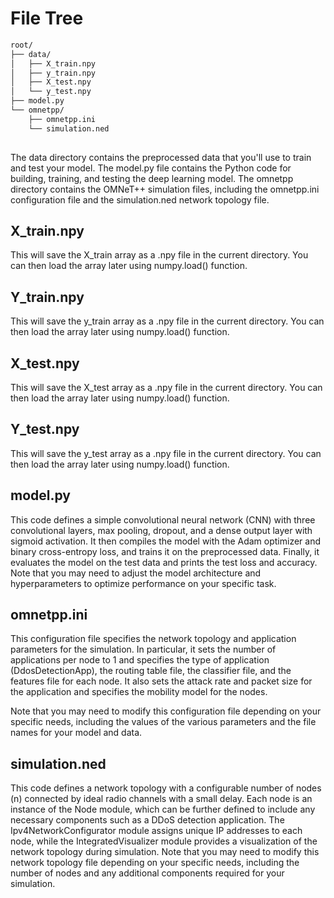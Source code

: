 # File Tree
```bash 
root/
├── data/
│   ├── X_train.npy
│   ├── y_train.npy
│   ├── X_test.npy
│   └── y_test.npy
├── model.py
└── omnetpp/
    ├── omnetpp.ini
    └── simulation.ned 
    
```
    
	
	
The data directory contains the preprocessed data that you'll use to train and test your model. The model.py file contains the Python code for building, training, and testing the deep learning model. The omnetpp directory contains the OMNeT++ simulation files, including the omnetpp.ini configuration file and the simulation.ned network topology file.
	
	
## X_train.npy
This will save the X_train array as a .npy file in the current directory. You can then load the array later using numpy.load() function.


## Y_train.npy
This will save the y_train array as a .npy file in the current directory. You can then load the array later using numpy.load() function.

## X_test.npy
This will save the X_test array as a .npy file in the current directory. You can then load the array later using numpy.load() function.

## Y_test.npy
This will save the y_test array as a .npy file in the current directory. You can then load the array later using numpy.load() function.

## model.py
This code defines a simple convolutional neural network (CNN) with three convolutional layers, max pooling, dropout, and a dense output layer with sigmoid activation. It then compiles the model with the Adam optimizer and binary cross-entropy loss, and trains it on the preprocessed data. Finally, it evaluates the model on the test data and prints the test loss and accuracy.
Note that you may need to adjust the model architecture and hyperparameters to optimize performance on your specific task.

## omnetpp.ini
This configuration file specifies the network topology and application parameters for the simulation. In particular, it sets the number of applications per node to 1 and specifies the type of application (DdosDetectionApp), the routing table file, the classifier file, and the features file for each node. It also sets the attack rate and packet size for the application and specifies the mobility model for the nodes.

Note that you may need to modify this configuration file depending on your specific needs, including the values of the various parameters and the file names for your model and data.

## simulation.ned
This code defines a network topology with a configurable number of nodes (n) connected by ideal radio channels with a small delay. Each node is an instance of the Node module, which can be further defined to include any necessary components such as a DDoS detection application. The Ipv4NetworkConfigurator module assigns unique IP addresses to each node, while the IntegratedVisualizer module provides a visualization of the network topology during simulation.
Note that you may need to modify this network topology file depending on your specific needs, including the number of nodes and any additional components required for your simulation.
